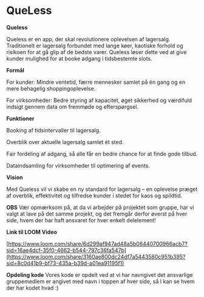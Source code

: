 # QueLess
**Queless**

Queless er en app, der skal revolutionere oplevelsen af lagersalg. Traditionelt er lagersalg forbundet med lange køer, kaotiske forhold og risikoen for at gå glip af de bedste varer. Queless løser dette ved at give kunder mulighed for at booke adgang i tidsbestemte slots.


**Formål**

For kunder: Mindre ventetid, færre mennesker samlet på én gang og en mere behagelig shoppingoplevelse.

For virksomheder: Bedre styring af kapacitet, øget sikkerhed og værdifuld indsigt gennem data om fremmøde og efterspørgsel.


**Funktioner**

Booking af tidsintervaller til lagersalg.

Overblik over aktuelle lagersalg samlet ét sted.

Fair fordeling af adgang, så alle får en bedre chance for at finde gode tilbud.

Dataindsamling for virksomheder til optimering af events.


**Vision**

Med Queless vil vi skabe en ny standard for lagersalg – en oplevelse præget af overblik, effektivitet og tilfredse kunder i stedet for kaos og spildtid.


**OBS**
Vær opmærksom på, at da vi arbejder på projektet som gruppe, har vi valgt at lave på det samme projekt, og det fremgår derfor øverst på hver side, hvem der har haft ansvaret for hver enkelt delelement!

**Link til LOOM Video**

[https://www.loom.com/share/6d299af947ad48a5b06440700966acb7?sid=16ae4dcf-35f0-4662-b544-797c36fa547b](https://www.loom.com/share/3160ae800dc24df7a5443580c951b395?sid=8c0d41b9-bf73-435a-b39d-a01ea91195f1)

**Opdeling kode**
Vores kode er opdelt ved at vi har navngivet det ansvarlige gruppemedlem er angivet med navn i toppen af hver side, så I kan se hvem der har kodet hvad :)


